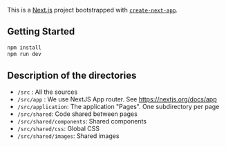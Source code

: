 This is a [Next.js](https://nextjs.org) project bootstrapped with [`create-next-app`](https://nextjs.org/docs/app/api-reference/cli/create-next-app).

## Getting Started

```bash
npm install
npm run dev
```

## Description of the directories

- `/src` : All the sources
- `/src/app` : We use NextJS App router. See https://nextjs.org/docs/app
- `/src/application`: The application "Pages". One subdirectory per page
- `/src/shared`: Code shared between pages
- `/src/shared/components`: Shared components
- `/src/shared/css`: Global CSS
- `/src/shared/images`: Shared images




